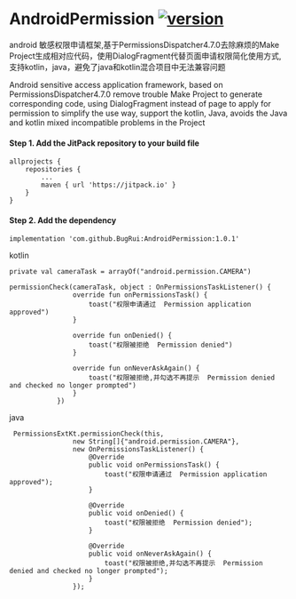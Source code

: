 # AndroidPermission  [![version](https://jitpack.io/v/BugRui/AndroidPermission.svg)](https://jitpack.io/#BugRui/AndroidPermission/1.0.1)
android 敏感权限申请框架,基于PermissionsDispatcher4.7.0去除麻烦的Make Project生成相对应代码，使用DialogFragment代替页面申请权限简化使用方式,支持kotlin，java，避免了java和kotlin混合项目中无法兼容问题

Android sensitive access application framework, based on PermissionsDispatcher4.7.0 remove trouble Make Project to generate corresponding code, using DialogFragment instead of page to apply for permission to simplify the use way, support the kotlin, Java, avoids the Java and kotlin mixed incompatible problems in the Project

#### Step 1. Add the JitPack repository to your build file
```
allprojects {
	repositories {
		...
		maven { url 'https://jitpack.io' }
	}
}

```
####  Step 2. Add the dependency
```
implementation 'com.github.BugRui:AndroidPermission:1.0.1'
```

kotlin
```
private val cameraTask = arrayOf("android.permission.CAMERA")

permissionCheck(cameraTask, object : OnPermissionsTaskListener() {
                override fun onPermissionsTask() {
                    toast("权限申请通过  Permission application approved")
                }

                override fun onDenied() {
                    toast("权限被拒绝  Permission denied")
                }

                override fun onNeverAskAgain() {
                    toast("权限被拒绝,并勾选不再提示  Permission denied and checked no longer prompted")
                }
            })
```
java
```
 PermissionsExtKt.permissionCheck(this,
                new String[]{"android.permission.CAMERA"},
                new OnPermissionsTaskListener() {
                    @Override
                    public void onPermissionsTask() {
                        toast("权限申请通过  Permission application approved");
                    }

                    @Override
                    public void onDenied() {
                        toast("权限被拒绝  Permission denied");
                    }

                    @Override
                    public void onNeverAskAgain() {
                        toast("权限被拒绝,并勾选不再提示  Permission denied and checked no longer prompted");
                    }
                });
```
